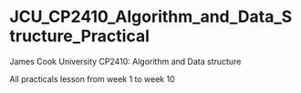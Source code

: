 # JCU_CP2410_Algorithm_and_Data_Structure_Practical
James Cook University 
CP2410: Algorithm and Data structure 

All practicals lesson from week 1 to week 10
